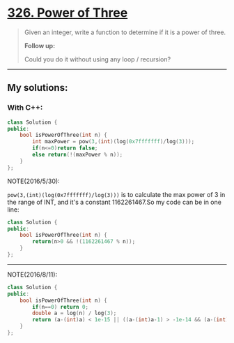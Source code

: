 [326. Power of Three](https://leetcode.com/problems/power-of-three/)
=====================
>Given an integer, write a function to determine if it is a power of three.
>
><strong>Follow up:</strong>
>
>Could you do it without using any loop / recursion? 

-----------
## My solutions:
### With C++:

```C++
class Solution {
public:
    bool isPowerOfThree(int n) {
        int maxPower = pow(3,(int)(log(0x7fffffff)/log(3)));
        if(n<=0)return false;
        else return(!(maxPower % n));
    }
};
```

NOTE(2016/5/30):

`pow(3,(int)(log(0x7fffffff)/log(3)))` is to calculate the max power of 3 in the range of INT, and it's a constant 1162261467.So my code can be in one line:

```C++
class Solution {
public:
    bool isPowerOfThree(int n) {
        return(n>0 && !(1162261467 % n));
    }
};
```

-------
NOTE(2016/8/11):

```C++
class Solution {
public:
    bool isPowerOfThree(int n) {
        if(n==0) return 0;
        double a = log(n) / log(3);
        return (a-(int)a) < 1e-15 || ((a-(int)a-1) > -1e-14 && (a-(int)a-1) < 1e-15);
    }
};
```
